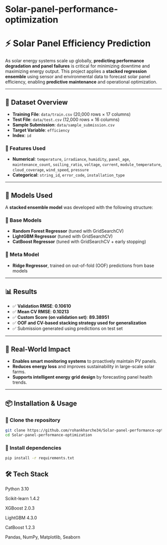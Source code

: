 # Solar-panel-performance-optimization

# ⚡ Solar Panel Efficiency Prediction

As solar energy systems scale up globally, **predicting performance degradation and panel failures** is critical for minimizing downtime and maximizing energy output. This project applies a **stacked regression ensemble** using sensor and environmental data to forecast solar panel efficiency, enabling **predictive maintenance** and operational optimization.

---

## 📁 Dataset Overview

- **Training File**: `data/train.csv` (20,000 rows × 17 columns)  
- **Test File**: `data/test.csv` (12,000 rows × 16 columns)  
- **Sample Submission**: `data/sample_submission.csv`  
- **Target Variable**: `efficiency`  
- **Index**: `id`

### 🧪 Features Used
- **Numerical**: `temperature`, `irradiance`, `humidity`, `panel_age`, `maintenance_count`, `soiling_ratio`, `voltage`, `current`, `module_temperature`, `cloud_coverage`, `wind_speed`, `pressure`
- **Categorical**: `string_id`, `error_code`, `installation_type`

---

## 🧠 Models Used

A **stacked ensemble model** was developed with the following structure:

### 🔁 Base Models
- **Random Forest Regressor** (tuned with GridSearchCV)
- **LightGBM Regressor** (tuned with GridSearchCV)
- **CatBoost Regressor** (tuned with GridSearchCV + early stopping)

### 🧠 Meta Model
- **Ridge Regressor**, trained on out-of-fold (OOF) predictions from base models

---

## 📊 Results

- ✅ **Validation RMSE**: **0.10610**
- ✅ **Mean CV RMSE**: **0.10213**
- ✅ **Custom Score (on validation set)**: **89.38951**
- ✅ **OOF and CV-based stacking strategy used for generalization**
- ✅ Submission generated using predictions on test set

---

## 🚀 Real-World Impact

- **Enables smart monitoring systems** to proactively maintain PV panels.
- **Reduces energy loss** and improves sustainability in large-scale solar farms.
- **Supports intelligent energy grid design** by forecasting panel health trends.

---

## 📦 Installation & Usage

### 🔗 Clone the repository
```bash
git clone https://github.com/rohankharche34/Solar-panel-performance-optimization.git
cd Solar-panel-performance-optimization
```

### 💾 Install dependencies
```bash
pip install -r requirements.txt
```

## 🛠 Tech Stack
Python 3.10

Scikit-learn 1.4.2

XGBoost 2.0.3

LightGBM 4.3.0

CatBoost 1.2.3

Pandas, NumPy, Matplotlib, Seaborn
